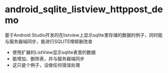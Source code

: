 # android_sqlite_listview_httppost_demo
基于Android Studio开发的在listview上显示sqlite里存储的数据的例子，同时能与服务器端同步，能进行SQLITE增邮删改查

- 使用扩展的ListView显示sqlite表里的数据
- 能增加、删除表，并与服务器端同步
- 这只是个例子，没做任何错误处理